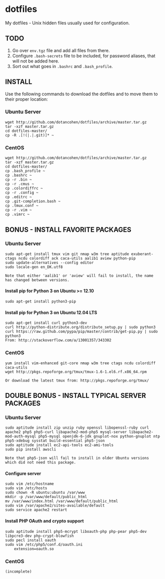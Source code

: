dotfiles
========

My dotfiles - Unix hidden files usually used for configuration.



TODO
----

1. Go over `env.tgz` file and add all files from there.
2. Configure `.bash-secrets` file to be included, for password aliases, that will not be added here.
3. Sort out what goes in `.bashrc` and `.bash_profile`.



INSTALL
-------

Use the following commands to download the dotfiles and to move them to their proper location:

### Ubuntu Server
	wget http://github.com/dotancohen/dotfiles/archive/master.tar.gz
	tar -xzf master.tar.gz
	cd dotfiles-master/
	cp -R .[!(|.|.git)]* ~


### CentOS
	wget http://github.com/dotancohen/dotfiles/archive/master.tar.gz
	tar -xzf master.tar.gz
	cd dotfiles-master/
	cp .bash_profile ~
	cp .bashrc ~
	cp -r .bin ~
	cp -r .cmus ~
	cp .colordiffrc ~
	cp -r .config ~
	cp .editrc ~
	cp .git-completion.bash ~
	cp .tmux.conf ~
	cp -r .vim ~
	cp .vimrc ~



BONUS - INSTALL FAVORITE PACKAGES
---------------------------------

### Ubuntu Server
	sudo apt-get install tmux vim git nmap w3m tree aptitude exuberant-ctags ncdu colordiff ack caca-utils aalib1 aview python-pip
	sudo update-alternatives --config editor
	sudo locale-gen en_DK.utf8

	Note that either 'aalib1' or 'aview' will fail to install, the name has changed between versions.

#### Install pip for Python 3 on Ubuntu >= 12.10
	sudo apt-get install python3-pip

#### Install pip for Python 3 on Ubuntu 12.04 LTS
	sudo apt-get install curl python3-dev
	curl http://python-distribute.org/distribute_setup.py | sudo python3
	curl https://raw.github.com/pypa/pip/master/contrib/get-pip.py | sudo python3
	From: http://stackoverflow.com/a/13001357/343302


### CentOS
	yum install vim-enhanced git-core nmap w3m tree ctags ncdu colordiff caca-utils
	wget http://pkgs.repoforge.org/tmux/tmux-1.6-1.el6.rf.x86_64.rpm

	Or download the latest tmux from: http://pkgs.repoforge.org/tmux/



DOUBLE BONUS - INSTALL TYPICAL SERVER PACKAGES
----------------------------------------------

### Ubuntu Server
	sudo aptitude install zip unzip ruby openssl libopenssl-ruby curl apache2 php5 php5-curl libapache2-mod-php5 mysql-server libapache2-mod-auth-mysql php5-mysql openjdk-6-jdk gnuplot-nox python-gnuplot ntp php5-xdebug sysstat build-essential php5-json
	sudo aptitude install ec2-api-tools ec2-ami-tools
	sudo pip install awscli

	Note that php5-json will fail to install in older Ubuntu versions which did not need this package.

#### Configure server
	sudo vim /etc/hostname
	sudo vim /etc/hosts
	sudo chown -R ubuntu:ubuntu /var/www
	mkdir -p /var/www/default/public_html
	mv /var/www/index.html /var/www/default/public_html
	sudo vim /var/apache2/sites-available/default
	sudo service apache2 restart

#### Install PHP OAuth and crypto support
	sudo aptitude install php5-mcrypt liboauth-php php-pear php5-dev libpcre3-dev php-crypt-blowfish 
	sudo pecl install oauth
	sudo vim /etc/php5/conf.d/oauth.ini
		extension=oauth.so


### CentOS
	(incomplete)
